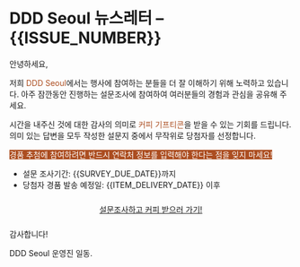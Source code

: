 # DDD Seoul 뉴스레터 &ndash; {{ISSUE_NUMBER}}

안녕하세요,

저희 <span style="color:#AC4E21">DDD Seoul</span>에서는 행사에 참여하는 분들을 더 잘 이해하기 위해 노력하고 있습니다.
아주 잠깐동안 진행하는 설문조사에 참여하여 여러분들의 경험과 관심을 공유해 주세요.

시간을 내주신 것에 대한 감사의 의미로 <span style="color:#AC4E21">커피 기프티콘</span>을 받을 수 있는 기회를 드립니다.
의미 있는 답변을 모두 작성한 설문지 중에서 무작위로 당첨자를 선정합니다.

<span style="background-color:#AC4E21;color:#FFFFFF;">경품 추첨에 참여하려면 반드시 연락처 정보를 입력해야 한다는 점을 잊지 마세요!</span>

- 설문 조사기간: {{SURVEY_DUE_DATE}}까지
- 당첨자 경품 발송 예정일: {{ITEM_DELIVERY_DATE}} 이후

<div style="text-align: center; padding: 10px 0px;">
    <a class="btn btn-link" href="https://bit.ly/dddseoulpresurvey" title="DDD Seoul" target="_blank">설문조사하고 커피 받으러 가기!</a>
</div>

감사합니다!

DDD Seoul 운영진 일동.
